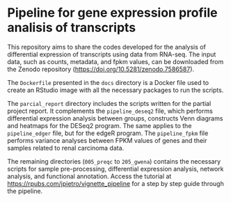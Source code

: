 # Pipeline for gene expression profile analisis of transcripts

This repository aims to share the codes developed for the analysis of differential expression of transcripts using data from RNA-seq. The input data, such as counts, metadata, and fpkm values, can be downloaded from the Zenodo repository (https://doi.org/10.5281/zenodo.7586587).

The `Dockerfile` presented in the `docs` directory is a Docker file used to create an RStudio image with all the necessary packages to run the scripts.

The `parcial_report` directory includes the scripts written for the partial project report. It complements the `pipeline_deseq2` file, which performs differential expression analysis between groups, constructs Venn diagrams and heatmaps for the DESeq2 program. The same applies to the `pipeline_edger` file, but for the edgeR program. The `pipeline_fpkm` file performs variance analyses between FPKM values of genes and their samples related to renal carcinoma data.

The remaining directories (`005_preqc` to `205_gwena`) contains the necessary scripts for sample pre-processing, differential expression analysis, network analysis, and functional annotation. Access the tutorial at https://rpubs.com/jpietro/vignette_pipeline for a step by step guide through the pipeline. 

